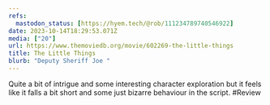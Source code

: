 ```yaml
---
refs:
  mastodon_status: [https://hyem.tech/@rob/111234789740546922]
date: 2023-10-14T18:29:53.071Z
media: ["20"]
url: https://www.themoviedb.org/movie/602269-the-little-things
title: The Little Things
blurb: "Deputy Sheriff Joe "
---
```


Quite a bit of intrigue and some interesting character exploration but it feels like it falls a bit short and some just bizarre behaviour in the script. #Review
